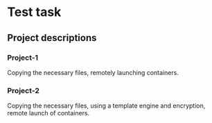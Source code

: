 # Test task
## Project descriptions
### Project-1
  Copying the necessary files, remotely launching containers.
### Project-2
  Copying the necessary files, using a template engine and encryption, remote launch of containers.